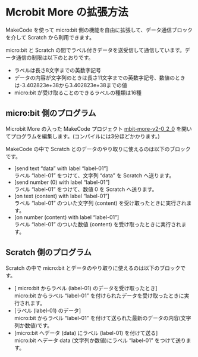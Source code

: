 # Mcrobit More の拡張方法

MakeCode を使って micro:bit 側の機能を自由に拡張して、データ通信ブロックを介して Scratch から利用できます。

micro:bit と Scratch の間でラベル付きデータを送受信して通信しています。データ通信の制限は以下のとおりです。

- ラベルは長さ8文字までの英数字記号
- データの内容が文字列のときは長さ11文字までの英数字記号、数値のときは-3.402823e+38から3.402823e+38までの値
- micro:bit が受け取ることのできるラベルの種類は16種

## micro:bit 側のプログラム
Microbit More の入った MakeCode プロジェクト [mbit-more-v2-0_2_0](https://makecode.microbit.org/_U9F49zPkEHLz) を開いてプログラムを編集します。(コンパイルには3分ほどかかります。)

MakeCode の中で Scratch とのデータのやり取りに使えるのは以下のブロックです。

- [send text “data” with label “label-01”]<br>ラベル “label-01” をつけて、文字列 “data” を Scratch へ送ります。
- [send number (0) with label “label-01”]<br>ラベル “label-01” をつけて、数値 0 を Scratch へ送ります。
- [on text (content) with label “label-01”]<br>ラベル “label-01” のついた文字列 (content) を受け取ったときに実行されます。
- [on number (content) with label “label-01”]<br>ラベル “label-01” のついた数値 (content) を受け取ったときに実行されます。

## Scratch 側のプログラム
Scratch の中で micro:bit とデータのやり取りに使えるのは以下のブロックです。

- [ micro:bit からラベル (label-01) のデータを受け取ったとき]<br>micro:bit からラベル “label-01” を付けられたデータを受け取ったときに実行されます。
- [ラベル (label-01) のデータ]<br>micro:bit からラベル “label-01” を付けて送られた最新のデータの内容(文字列か数値)です。
- [micro:bit へデータ (data) にラベル (label-01) を付けて送る]<br>micro:bit へデータ data (文字列か数値)にラベル “label-01” をつけて送ります。
